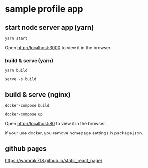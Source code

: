 # sample profile app

## start node server app (yarn)

```shell
yarn start
```

Open [http://localhost:3000](http://localhost:3000) to view it in the browser.

### build & serve (yarn)

```shell
yarn build
```

```shell
serve -s build
```

## build & serve (nginx)

```shell
docker-compose build
```

```shell
docker-compose up
```

Open [http://localhost:80](http://localhost:80) to view it in the browser.

if your use docker, you remove homepage settings in package.json.

## github pages

https://wararaki718.github.io/static_react_page/

